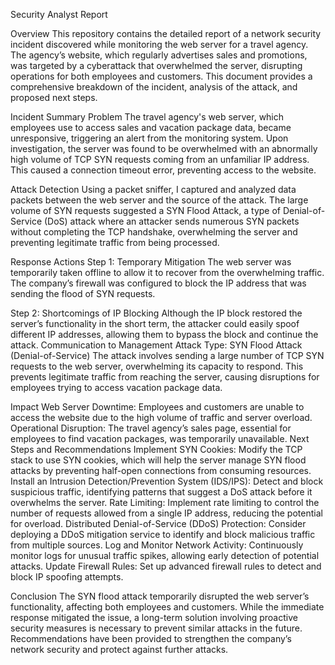 Security Analyst Report

Overview
This repository contains the detailed report of a network security incident discovered while monitoring the web server for a travel agency. The agency’s website, which regularly advertises sales and promotions, was targeted by a cyberattack that overwhelmed the server, disrupting operations for both employees and customers. This document provides a comprehensive breakdown of the incident, analysis of the attack, and proposed next steps.

Incident Summary
Problem
The travel agency's web server, which employees use to access sales and vacation package data, became unresponsive, triggering an alert from the monitoring system. Upon investigation, the server was found to be overwhelmed with an abnormally high volume of TCP SYN requests coming from an unfamiliar IP address. This caused a connection timeout error, preventing access to the website.

Attack Detection
Using a packet sniffer, I captured and analyzed data packets between the web server and the source of the attack. The large volume of SYN requests suggested a SYN Flood Attack, a type of Denial-of-Service (DoS) attack where an attacker sends numerous SYN packets without completing the TCP handshake, overwhelming the server and preventing legitimate traffic from being processed.

Response Actions
Step 1: Temporary Mitigation
The web server was temporarily taken offline to allow it to recover from the overwhelming traffic.
The company’s firewall was configured to block the IP address that was sending the flood of SYN requests.

Step 2: Shortcomings of IP Blocking
Although the IP block restored the server’s functionality in the short term, the attacker could easily spoof different IP addresses, allowing them to bypass the block and continue the attack.
Communication to Management
Attack Type: SYN Flood Attack (Denial-of-Service)
The attack involves sending a large number of TCP SYN requests to the web server, overwhelming its capacity to respond.
This prevents legitimate traffic from reaching the server, causing disruptions for employees trying to access vacation package data.

Impact
Web Server Downtime: Employees and customers are unable to access the website due to the high volume of traffic and server overload.
Operational Disruption: The travel agency’s sales page, essential for employees to find vacation packages, was temporarily unavailable.
Next Steps and Recommendations
Implement SYN Cookies: Modify the TCP stack to use SYN cookies, which will help the server manage SYN flood attacks by preventing half-open connections from consuming resources.
Install an Intrusion Detection/Prevention System (IDS/IPS): Detect and block suspicious traffic, identifying patterns that suggest a DoS attack before it overwhelms the server.
Rate Limiting: Implement rate limiting to control the number of requests allowed from a single IP address, reducing the potential for overload.
Distributed Denial-of-Service (DDoS) Protection: Consider deploying a DDoS mitigation service to identify and block malicious traffic from multiple sources.
Log and Monitor Network Activity: Continuously monitor logs for unusual traffic spikes, allowing early detection of potential attacks.
Update Firewall Rules: Set up advanced firewall rules to detect and block IP spoofing attempts.

Conclusion
The SYN flood attack temporarily disrupted the web server’s functionality, affecting both employees and customers. While the immediate response mitigated the issue, a long-term solution involving proactive security measures is necessary to prevent similar attacks in the future. Recommendations have been provided to strengthen the company’s network security and protect against further attacks.
